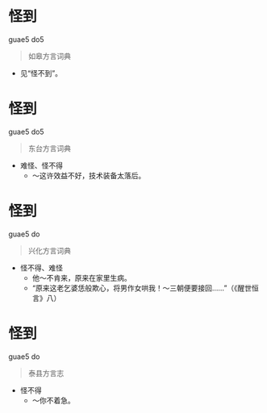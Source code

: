 # 怪到
guae5 do5
> 如皋方言词典
- 见“怪不到”。

# 怪到
guae5 do5
> 东台方言词典
- 难怪、怪不得
  - ～这许效益不好，技术装备太落后。

# 怪到
guae5 do
> 兴化方言词典
- 怪不得、难怪
  - 他～不肯来，原来在家里生病。
  - “原来这老乞婆恁般欺心，将男作女哄我！～三朝便要接回……”（《醒世恒言》八）

# 怪到
guae5 do
> 泰县方言志
- 怪不得
  - ～你不着急。
